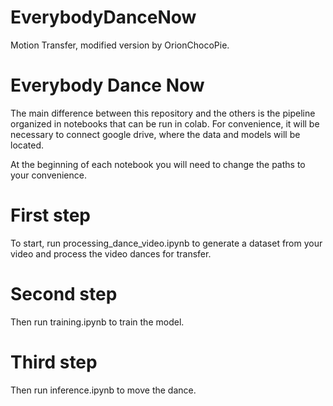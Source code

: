 # EverybodyDanceNow
Motion Transfer, modified version by OrionChocoPie.
# Everybody Dance Now
The main difference between this repository and the others is the pipeline organized in notebooks that can be run in colab. For convenience, it will be necessary to connect google drive, where the data and models will be located.

At the beginning of each notebook you will need to change the paths to your convenience.

# First step
To start, run processing_dance_video.ipynb to generate a dataset from your video and process the video dances for transfer.

# Second step
Then run training.ipynb to train the model.

# Third step
Then run inference.ipynb to move the dance.
